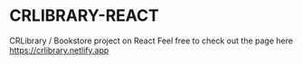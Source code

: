 # CRLIBRARY-REACT
 CRLibrary / Bookstore project on React
Feel free to check out the page here https://crlibrary.netlify.app
